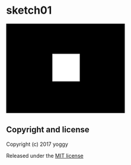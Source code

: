 sketch01
====
![img.gif](img.gif)

Copyright and license
----
Copyright (c) 2017 yoggy

Released under the [MIT license](LICENSE.txt)